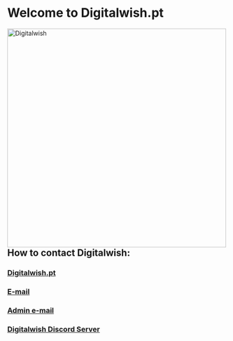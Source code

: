 <h1> Welcome to Digitalwish.pt </h1>

<img align="left" alt="Digitalwish" width="500px" src="https://digitalwish.pt/wp-content/uploads/2022/06/digitalwish-logo.png"> </br>

<h2>How to contact Digitalwish:</h2>
<h3><a href="https://digitalwish.pt/">Digitalwish.pt</a></h3>
<h3><a href="mailto:hi@digitalwish.pt">E-mail</a></h3> 
<h3><a href="mailto:ricardo.rouco@digitalwish.pt">Admin e-mail</a></h3>
<h3><a href="https://discord.gg/QSyZvcczPG">Digitalwish Discord Server</a></h3> </br>
